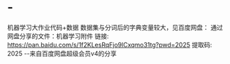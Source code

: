 # -
机器学习大作业代码+数据
数据集与分词后的字典变量较大，见百度网盘：
通过网盘分享的文件：机器学习附件
链接: https://pan.baidu.com/s/1f2KLesRqFjo9lCxqmo31tg?pwd=2025 提取码: 2025 
--来自百度网盘超级会员v4的分享
